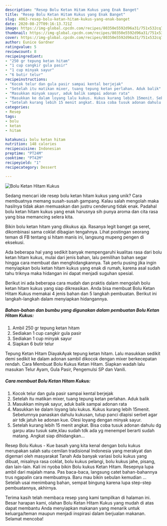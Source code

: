 ```yaml
---
description: "Resep Bolu Ketan Hitam Kukus yang Enak Banget"
title: "Resep Bolu Ketan Hitam Kukus yang Enak Banget"
slug: 4063-resep-bolu-ketan-hitam-kukus-yang-enak-banget
date: 2020-08-27T09:16:13.721Z
image: https://img-global.cpcdn.com/recipes/80350e5592d96a31/751x532cq70/bolu-ketan-hitam-kukus-foto-resep-utama.jpg
thumbnail: https://img-global.cpcdn.com/recipes/80350e5592d96a31/751x532cq70/bolu-ketan-hitam-kukus-foto-resep-utama.jpg
cover: https://img-global.cpcdn.com/recipes/80350e5592d96a31/751x532cq70/bolu-ketan-hitam-kukus-foto-resep-utama.jpg
author: Eunice Gardner
ratingvalue: 5
reviewcount: 8
recipeingredient:
- "250 gr tepung ketan hitam"
- "1 cup cangkir gula pasir"
- "1 cup minyak sayur"
- "6 butir telur"
recipeinstructions:
- "Kocok telur dan gula pasir sampai kental berjejak"
- "Setelah itu matikan mixer, tuang tepung ketan perlahan. Aduk balik"
- "Masukkan minyak sayur, aduk balik sampai adonan rata"
- "Masukkan ke dalam loyang lalu kukus. Kukus kurang lebih 15menit. Sebelumnya panaskan dahulu kukusan, tutup panci dlapisi serbet agar air tdk jatuh ke adonan kue. Olesi loyang dengan minyak sayur."
- "Setelah kurang lebih 15 menit angkat. Bisa coba tusuk adonan dahulu dg garpu atau tusuk sate,klau sudah tdk ada yg menempel berarti sudah matang. Angkat siap dihidangkan..."
categories:
- Resep
tags:
- bolu
- ketan
- hitam

katakunci: bolu ketan hitam 
nutrition: 148 calories
recipecuisine: Indonesian
preptime: "PT24M"
cooktime: "PT42M"
recipeyield: "1"
recipecategory: Dessert

---
```



![Bolu Ketan Hitam Kukus](https://img-global.cpcdn.com/recipes/80350e5592d96a31/751x532cq70/bolu-ketan-hitam-kukus-foto-resep-utama.jpg)

Sedang mencari ide resep bolu ketan hitam kukus yang unik? Cara membuatnya memang susah-susah gampang. Kalau salah mengolah maka hasilnya tidak akan memuaskan dan justru cenderung tidak enak. Padahal bolu ketan hitam kukus yang enak harusnya sih punya aroma dan cita rasa yang bisa memancing selera kita.

Bikin bolu ketan hitam yang dikukus aja. Rasanya legit banget ga seret, dikombinasi sama coklat dibagian tengahnya. Lihat postingan seorang teman di FB tentang si hitam manis ini, langsung mupeng pengen di eksekusi.

Ada beberapa hal yang sedikit banyak mempengaruhi kualitas rasa dari bolu ketan hitam kukus, mulai dari jenis bahan, lalu pemilihan bahan segar hingga cara membuat dan menghidangkannya. Tak perlu pusing jika ingin menyiapkan bolu ketan hitam kukus yang enak di rumah, karena asal sudah tahu triknya maka hidangan ini dapat menjadi suguhan spesial.


Berikut ini ada beberapa cara mudah dan praktis dalam mengolah bolu ketan hitam kukus yang siap dikreasikan. Anda bisa membuat Bolu Ketan Hitam Kukus memakai 4 jenis bahan dan 5 langkah pembuatan. Berikut ini langkah-langkah dalam menyiapkan hidangannya.

<!--inarticleads1-->

##### Bahan-bahan dan bumbu yang digunakan dalam pembuatan Bolu Ketan Hitam Kukus:

1. Ambil 250 gr tepung ketan hitam
1. Sediakan 1 cup cangkir gula pasir
1. Sediakan 1 cup minyak sayur
1. Siapkan 6 butir telur


Tepung Ketan Hitam DiayakAyak tepung ketan hitam. Lalu masukkan sedikit demi sedikit ke dalam adonan sambil dikocok dengan mixer berkecepatan rendah. Cara Membuat Bolu Kukus Ketan Hitam. Siapkan wadah lalu masukan Telur Ayam, Gula Pasir, Pengemulsi SP dan Vanili. 

<!--inarticleads2-->

##### Cara membuat Bolu Ketan Hitam Kukus:

1. Kocok telur dan gula pasir sampai kental berjejak
1. Setelah itu matikan mixer, tuang tepung ketan perlahan. Aduk balik
1. Masukkan minyak sayur, aduk balik sampai adonan rata
1. Masukkan ke dalam loyang lalu kukus. Kukus kurang lebih 15menit. Sebelumnya panaskan dahulu kukusan, tutup panci dlapisi serbet agar air tdk jatuh ke adonan kue. Olesi loyang dengan minyak sayur.
1. Setelah kurang lebih 15 menit angkat. Bisa coba tusuk adonan dahulu dg garpu atau tusuk sate,klau sudah tdk ada yg menempel berarti sudah matang. Angkat siap dihidangkan...


Resep Bolu Kukus - Kue basah yang kita kenal dengan bolu kukus merupakan salah satu cemilan tradisional Indonesia yang merakyat dan digemari oleh masyarakat Tanah Ada banyak variasi bolu kukus yang dibuat, misalnya rasa coklat, bolu kukus pelangi, bolu kukus jahe, pisang, dan lain-lain. Kali ini nyoba bikin Bolu kukus Ketan Hitam. Resepnya lupa ambil dari majalah mana. Pas baca-baca, langsung catet bahan-bahannya trus ngapalin cara membuatnya. Baru mau bikin sebulan kemudian … Setelah usai menimbang bahan, sempat bingung karena lupa step-step pembuatannya, akhirnya. 

Terima kasih telah membaca resep yang kami tampilkan di halaman ini. Besar harapan kami, olahan Bolu Ketan Hitam Kukus yang mudah di atas dapat membantu Anda menyiapkan makanan yang menarik untuk keluarga/teman maupun menjadi inspirasi dalam berjualan makanan. Selamat mencoba!
